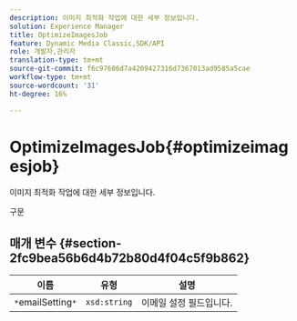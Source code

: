 ```yaml
---
description: 이미지 최적화 작업에 대한 세부 정보입니다.
solution: Experience Manager
title: OptimizeImagesJob
feature: Dynamic Media Classic,SDK/API
role: 개발자,관리자
translation-type: tm+mt
source-git-commit: f6c97606d7a4209427316d7367013ad9585a5cae
workflow-type: tm+mt
source-wordcount: '31'
ht-degree: 16%

---
```



# OptimizeImagesJob{#optimizeimagesjob}

이미지 최적화 작업에 대한 세부 정보입니다.

구문

## 매개 변수 {#section-2fc9bea56b6d4b72b80d4f04c5f9b862}

| 이름 | 유형 | 설명 |
|---|---|---|
| `*`emailSetting`*` | `xsd:string` | 이메일 설정 필드입니다. |

